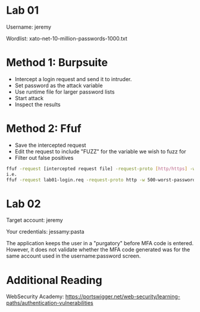 
# Lab 01

Username: jeremy

Wordlist: xato-net-10-million-passwords-1000.txt

# Method 1: Burpsuite

- Intercept a login request and send it to intruder.
- Set password as the attack variable
- Use runtime file for larger password lists
- Start attack
- Inspect the results

# Method 2: Ffuf

- Save the intercepted request
- Edit the request to include "FUZZ" for the variable we wish to fuzz for
- Filter out false positives

```bash
ffuf -request [intercepted request file] -request-proto [http/https] -w [wordlist] [filters] -v -c
i.e.
ffuf -request lab01-login.req -request-proto http -w 500-worst-passwords.txt:FUZZ -fs 1814 -v -c
```



# Lab 02

Target account: jeremy

Your credentials: jessamy:pasta

The application keeps the user in a "purgatory" before MFA code is entered. However, it does not validate whether the MFA code generated was for the same account used in the username:password screen.

# Additional Reading

WebSecurity Academy: https://portswigger.net/web-security/learning-paths/authentication-vulnerabilities